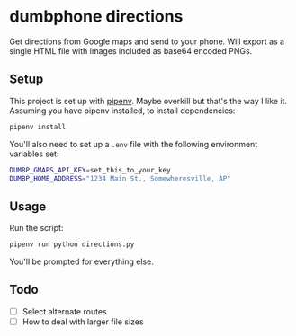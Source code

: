 # dumbphone directions

Get directions from Google maps and send to your phone. Will export as a single HTML file with images included as base64 encoded PNGs.

## Setup

This project is set up with [pipenv](https://github.com/kennethreitz/pipenv). Maybe overkill but that's the way I like it. Assuming you have pipenv installed, to install dependencies:

```bash
pipenv install
```

You'll also need to set up a `.env` file with the following environment variables set:

```bash
DUMBP_GMAPS_API_KEY=set_this_to_your_key
DUMBP_HOME_ADDRESS="1234 Main St., Somewheresville, AP"
```

## Usage

Run the script:

```bash
pipenv run python directions.py
```

You'll be prompted for everything else.

## Todo

- [ ] Select alternate routes
- [ ] How to deal with larger file sizes
